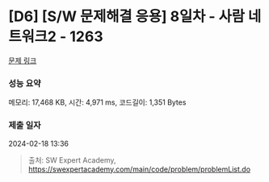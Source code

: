# [D6] [S/W 문제해결 응용] 8일차 - 사람 네트워크2 - 1263 

[문제 링크](https://swexpertacademy.com/main/code/problem/problemDetail.do?contestProbId=AV18P2B6Iu8CFAZN) 

### 성능 요약

메모리: 17,468 KB, 시간: 4,971 ms, 코드길이: 1,351 Bytes

### 제출 일자

2024-02-18 13:36



> 출처: SW Expert Academy, https://swexpertacademy.com/main/code/problem/problemList.do
